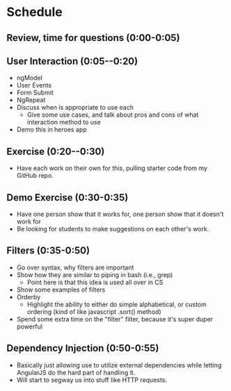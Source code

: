 # Schedule 
## Review, time for questions (0:00-0:05)

## User Interaction (0:05--0:20)
 - ngModel 
 - User Events
 - Form Submit
 - NgRepeat
 - Discuss when is appropriate to use each
    - Give some use cases, and talk about pros and cons of what interaction method to use
 - Demo this in heroes app
## Exercise (0:20--0:30) 
 - Have each work on their own for this, pulling starter code from my GitHub repo. 
 ## Demo Exercise (0:30-0:35)
 - Have one person show that it works for, one person show that it doesn't work for
 - Be looking for students to make suggestions on each other's work.
## Filters (0:35-0:50)
 - Go over syntax, why filters are important
 - Show how they are similar to piping in bash (i.e., grep)
    - Point here is that this idea is used all over in CS
 - Show some examples of filters 
 - Orderby
    - Highlight the ability to either do simple alphabetical, or custom ordering (kind of like javascript .sort() method)
 - Spend some extra time on the "filter" filter, because it's super duper powerful

## Dependency Injection (0:50-0:55)
 - Basically just allowing use to utilize external dependencies while letting AngularJS do the hard part of handling it.
 - Will start to segway us into stuff like HTTP requests.

## 